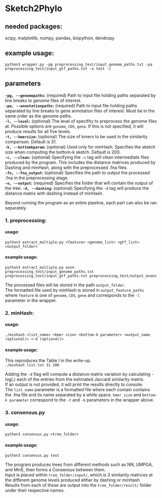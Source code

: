 # Sketch2Phylo
## needed packages:
scipy, matplotlib, numpy, pandas, biopython, dendropy

## example usage:
`python3 wrapper.py -pg preprocessing_test/input_genome_paths.txt -pa preprocessing_test/input_gtf_paths.txt -o test -c`
## parameters
**`-pg, --genomepaths`:** (required) Path to input file holding paths separated by line breaks to genome files of interest. \
**`-pa, --annotationpaths`:** (required) Path to input file holding paths separated by line breaks to gene annotation files of interest. Must be in the same order as the genome paths. \
**`-l, --level`:** (optional) The level of specifity to preprocess the genome files at. Possible options are `genome`, `CDS`, `gene`. If this is not specified, it will produce results for all five levels. \
**`-t, --kmersize`:** (optional) The size of kmers to be used in the similarity comparison. Default is 31.\
**`-k, --bottomkparam`:** (optional) Used only for minHash. Specifies the sketch size when computing the bottom-k sketch. Default is 200. \
**`-c, --clean`:** (optional) Specifying the `-c` tag will clean intermediate files produced by the program. This includes the distance matrices produced by Dashing and minHash, along with the preprocessed .fna files.\
**`-fo, --fna_output`:** (optional) Specifies the path to output the processed .fna in the preprocessing stage. \
**`-o, --output`:** (required) Specifies the folder that will contain the output of the tree.
**`-d, --dashing`:** (optional) Specifying the `-d` tag will produce the distance matrix with dashing instead of minHash.

Beyond running the program as an entire pipeline, each part can also be ran separately.
### 1. preprocessing:
#### usage:
`python3 extract_multiple.py <feature> <genome_list> <gtf_list> <output_folder>`
#### example usage:
`python3 extract_multiple.py exon preprocessing_test/input_genome_paths.txt preprocessing_test/input_gtf_paths.txt preprocessing_test/output_exons`

The processed files will be stored in the path `output_folder`. \
The formatted file used by minHash is stored in `output_feature_paths` where `feature` is one of `genome`, `CDS`, `gene` and corresponds to the `-l` parameter in the wrapper.

### 2. minHash:
#### usage:
`./minhash <list_name> <kmer size> <bottom-k parameter> <output_name (optional)> <-d (optional)>` 
#### example usage:
This reproduces the Table I in the write-up.\
`./minhash list.txt 31 200`

Adding the `-d` flag will compute a distance matrix variation by calculating -log(.) each of the entries from the estimated Jaccard similarity matrix. \
If an output is not provided, it will print the results directly to console. \
The `list_name` parameter is a formatted file where each contain contains the .fna file and its name separated by a white space. 
`kmer_size` and `bottom-k parameter` correspond to the `-t` and `-k` parameters in the wrapper above. 

### 3. consensus.py
#### usage:
`python3 consensus.py <tree_folder>` 
#### example usage:
`python3 consensus.py test` 

The program produces trees from different methods such as NN, UMPGA, and MinE, then forms a Consensus between them.\
Input is placed within `tree_folder/input/`, which is 3 similarity matrices at the different genome levels produced either by dashing or minHash. \
 Results from each of these are output into the `tree_folder/result/` folder under their respective names.